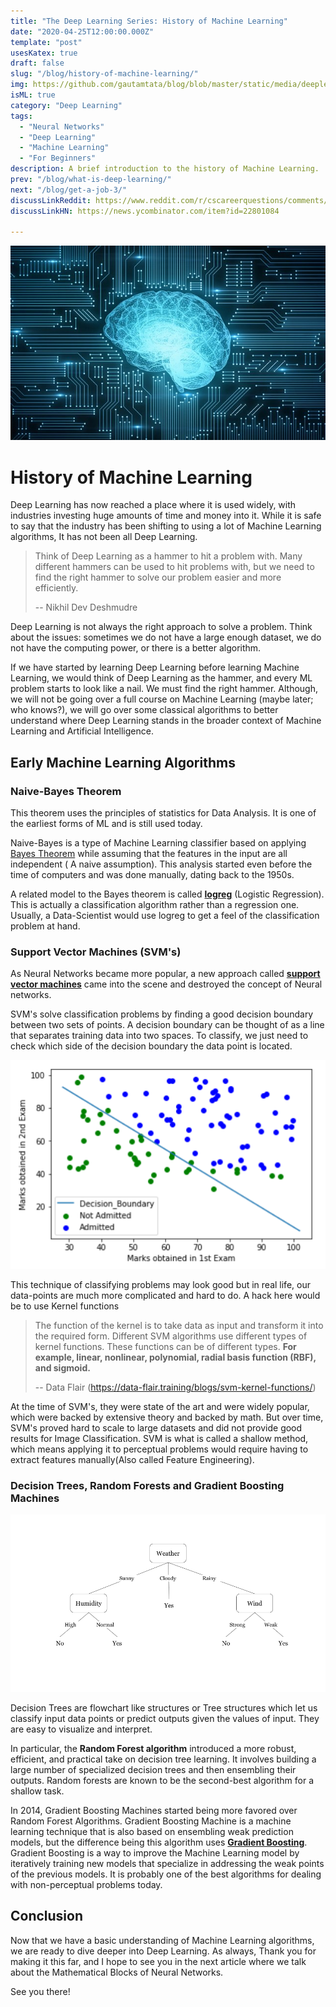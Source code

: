 ```yaml
---
title: "The Deep Learning Series: History of Machine Learning"
date: "2020-04-25T12:00:00.000Z"
template: "post"
usesKatex: true
draft: false
slug: "/blog/history-of-machine-learning/"
img: https://github.com/gautamtata/blog/blob/master/static/media/deeplearning/deep2.jpg?raw=true
isML: true
category: "Deep Learning"
tags:
  - "Neural Networks"
  - "Deep Learning"
  - "Machine Learning"
  - "For Beginners"
description: A brief introduction to the history of Machine Learning.
prev: "/blog/what-is-deep-learning/"
next: "/blog/get-a-job-3/"
discussLinkReddit: https://www.reddit.com/r/cscareerquestions/comments/fwg4xe/feedbackadvice_on_blog/
discussLinkHN: https://news.ycombinator.com/item?id=22801084

---
```

![Learning](https://github.com/gautamtata/blog/blob/master/static/media/deeplearning/learning2.jpg?raw=true)

# History of Machine Learning

Deep Learning has now reached a place where it is used widely, with industries investing huge amounts of time and money into it. While it is safe to say that the industry has been shifting to using a lot of Machine Learning algorithms, It has not been all Deep Learning.

> Think of Deep Learning as a hammer to hit a problem with. Many different hammers can be used to hit problems with, but we need to find the right hammer to solve our problem easier and more efficiently. 
>
> -- Nikhil Dev Deshmudre

Deep Learning is not always the right approach to solve a problem. Think about the issues: sometimes we do not have a large enough dataset, we do not have the computing power, or there is a better algorithm. 

If we have started by learning Deep Learning before learning Machine Learning, we would think of Deep Learning as the hammer, and every ML problem starts to look like a nail. We must find the right hammer. Although, we will not be going over a full course on Machine Learning (maybe later; who knows?), we will go over some classical algorithms to better understand where Deep Learning stands in the broader context of Machine Learning and Artificial Intelligence.

## Early Machine Learning Algorithms

### Naive-Bayes Theorem

This theorem uses the principles of statistics for Data Analysis. It is one of the earliest forms of ML and is still used today.

Naive-Bayes is a type of Machine Learning classifier based on applying [Bayes Theorem](https://en.wikipedia.org/wiki/Bayes%27_theorem) while assuming that the features in the input are all independent ( A naive assumption). This analysis started even before the time of computers and was done manually, dating back to the 1950s.

A related model to the Bayes theorem is called [**logreg**](https://www.rdocumentation.org/packages/LogicReg/versions/1.6.2/topics/logreg) (Logistic Regression). This is actually a classification algorithm rather than a regression one. Usually, a Data-Scientist would use logreg to get a feel of the classification problem at hand.

### Support Vector Machines (SVM's)

As Neural Networks became more popular, a new approach called [**support vector machines**](https://towardsdatascience.com/support-vector-machine-introduction-to-machine-learning-algorithms-934a444fca47) came into the scene and destroyed the concept of Neural networks.

SVM's solve classification problems by finding a good decision boundary between two sets of points. A decision boundary can be thought of as a line that separates training data into two spaces. To classify, we just need to check which side of the decision boundary the data point is located.

![Decision Boundary -- Towards Data Science](https://github.com/gautamtata/blog/blob/master/static/media/deeplearning/decisionBoundary.png?raw=true)

This technique of classifying problems may look good but in real life, our data-points are much more complicated and hard to do. A hack here would be to use Kernel functions

> The function of the kernel is to take data as input and transform it into the required form. Different SVM algorithms use different types of kernel functions. These functions can be of different types. **For example, linear, nonlinear, polynomial, radial basis function (RBF), and sigmoid.**
>
> -- Data Flair (https://data-flair.training/blogs/svm-kernel-functions/)

At the time of SVM's, they were state of the art and were widely popular, which were backed by extensive theory and backed by math. But over time, SVM's proved hard to scale to large datasets and did not provide good results for Image Classification. SVM is what is called a shallow method, which means applying it to perceptual problems would require having to extract features manually(Also called Feature Engineering).

### Decision Trees, Random Forests and Gradient Boosting Machines

![Decision Trees](https://github.com/gautamtata/blog/blob/master/static/media/deeplearning/decisionTree.png?raw=true)

Decision Trees are flowchart like structures or Tree structures which let us classify input data points or predict outputs given the values of input. They are easy to visualize and interpret.

In particular, the **Random Forest algorithm** introduced a more robust, efficient, and practical take on decision tree learning. It involves building a large number of specialized decision trees and then ensembling their outputs. Random forests are known to be the second-best algorithm for a shallow task. 

In 2014, Gradient Boosting Machines started being more favored over Random Forest Algorithms. Gradient Boosting Machine is a machine learning technique that is also based on ensembling weak prediction models, but the difference being this algorithm uses [**Gradient Boosting**](https://towardsdatascience.com/understanding-gradient-boosting-machines-9be756fe76ab). Gradient Boosting is a way to improve the Machine Learning model by iteratively training new models that specialize in addressing the weak points of the previous models. It is probably one of the best algorithms for dealing with non-perceptual problems today.

## Conclusion

Now that we have a basic understanding of Machine Learning algorithms, we are ready to dive deeper into Deep Learning. As always, Thank you for making it this far, and I hope to see you in the next article where we talk about the Mathematical Blocks of Neural Networks. 

See you there! 


